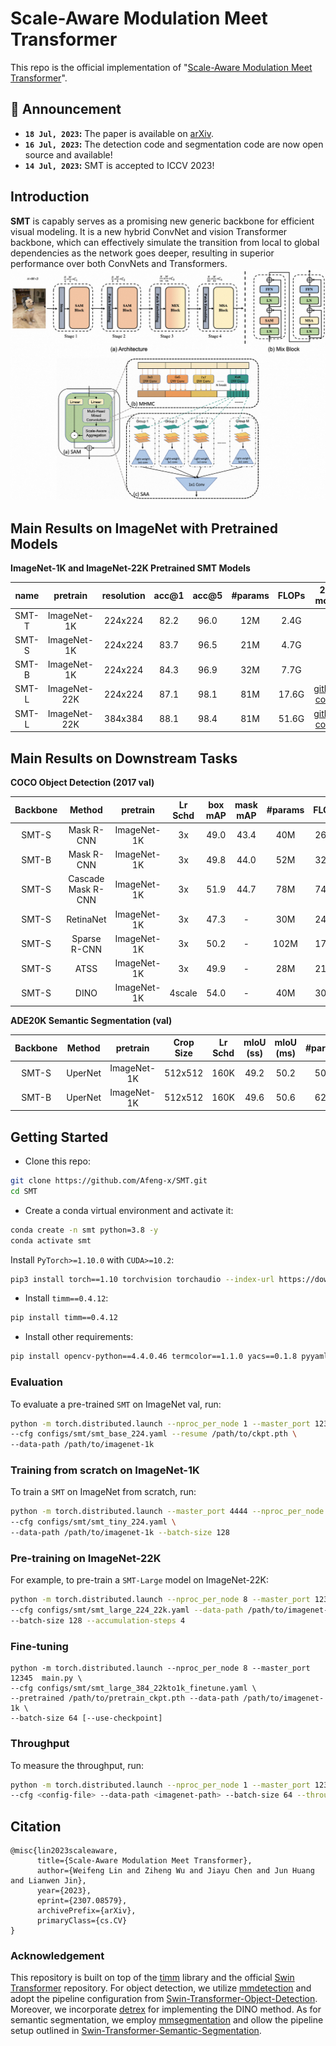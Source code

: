 # Scale-Aware Modulation Meet Transformer
This repo is the official implementation of "[Scale-Aware Modulation Meet Transformer](https://arxiv.org/abs/2307.08579)".

<!-- [[`SMT Paper`](https://github.com/AFeng-x/SMT)] -->

<!-- It currently includes code and models for the following tasks:

> **Image Classification**
> **Object Detection and Instance Segmentation**
> **Semantic Segmentation** -->
## 📣 Announcement
- **`18 Jul, 2023`:** The paper is available on [arXiv](https://arxiv.org/abs/2307.08579).
- **`16 Jul, 2023`:** The detection code and segmentation code are now open source and available!
- **`14 Jul, 2023`:** SMT is accepted to ICCV 2023!

## Introduction

**SMT** is capably serves as a promising new generic backbone for efficient visual modeling.
It is a new hybrid ConvNet and vision Transformer backbone, which can effectively simulate the transition from local to global dependencies as the network goes deeper, resulting in superior performance over both ConvNets and Transformers.
![teaser](figures/teaser.png)

## Main Results on ImageNet with Pretrained Models

**ImageNet-1K and ImageNet-22K Pretrained SMT Models**

| name | pretrain | resolution |acc@1 | acc@5 | #params | FLOPs | 22K model | 1K model |
| :---: | :---: | :---: | :---: | :---: | :---: | :---: |:---: |:---: |
| SMT-T | ImageNet-1K | 224x224 | 82.2 | 96.0 | 12M | 2.4G | - | [github](https://github.com/AFeng-x/SMT/releases/download/v1.0.0/smt_tiny.pth)/ [config](configs/smt/smt_tiny_224.yaml)/ |
| SMT-S | ImageNet-1K | 224x224 | 83.7 | 96.5 | 21M | 4.7G | - | [github](https://github.com/AFeng-x/SMT/releases/download/v1.0.0/smt_small.pth)/ [config](configs/smt/smt_small_224.yaml) |
| SMT-B | ImageNet-1K | 224x224 | 84.3 | 96.9 | 32M | 7.7G | - | [github](https://github.com/AFeng-x/SMT/releases/download/v1.0.0/smt_base.pth)/[config](configs/smt/smt_base_224.yaml)|
| SMT-L | ImageNet-22K | 224x224 | 87.1 | 98.1 | 81M | 17.6G | [github](https://github.com/AFeng-x/SMT/releases/download/v1.0.0/smt_large_22k.pth)/ [config](configs/smt/smt_large_224_22k.yaml) | [github](https://github.com/AFeng-x/SMT/releases/download/v1.0.0/smt_large_22k_224_ft.pth)/ [config](configs/smt/smt_large_224_22kto1k_finetune.yaml) |
| SMT-L | ImageNet-22K | 384x384 | 88.1 | 98.4 | 81M | 51.6G | [github](https://github.com/AFeng-x/SMT/releases/download/v1.0.0/smt_large_22k.pth)/ [config](configs/smt/smt_large_224_22k.yaml) | [github](https://github.com/AFeng-x/SMT/releases/download/v1.0.0/smt_large_22k_384_ft.pth)/ [config](configs/smt/smt_large_384_22kto1k_finetune.yaml) |

<!-- [github]()/ -->

## Main Results on Downstream Tasks

**COCO Object Detection (2017 val)**

| Backbone | Method | pretrain | Lr Schd | box mAP | mask mAP | #params | FLOPs |
| :---: | :---: | :---: | :---: | :---: | :---: | :---: | :---: |
| SMT-S | Mask R-CNN | ImageNet-1K | 3x | 49.0 | 43.4 | 40M | 265G |
| SMT-B | Mask R-CNN | ImageNet-1K | 3x | 49.8 | 44.0 | 52M | 328G |
| SMT-S | Cascade Mask R-CNN | ImageNet-1K |  3x | 51.9 | 44.7 | 78M | 744G |
| SMT-S | RetinaNet | ImageNet-1K |  3x | 47.3 | - | 30M | 247G |
| SMT-S | Sparse R-CNN | ImageNet-1K |  3x | 50.2 | - | 102M | 171G |
| SMT-S | ATSS | ImageNet-1K |  3x | 49.9 | - | 28M | 214G |
| SMT-S | DINO | ImageNet-1K |  4scale | 54.0 | - | 40M | 309G |


**ADE20K Semantic Segmentation (val)**

| Backbone | Method | pretrain | Crop Size | Lr Schd | mIoU (ss) | mIoU (ms) | #params | FLOPs |
| :---: | :---: | :---: | :---: | :---: | :---: | :---: | :---: | :---: |
| SMT-S | UperNet | ImageNet-1K | 512x512 | 160K | 49.2 | 50.2 | 50M | 935G |
| SMT-B | UperNet | ImageNet-1K | 512x512 | 160K | 49.6 | 50.6 | 62M | 1004G |


## Getting Started

- Clone this repo:

```bash
git clone https://github.com/Afeng-x/SMT.git
cd SMT
```

- Create a conda virtual environment and activate it:

```bash
conda create -n smt python=3.8 -y
conda activate smt
```

Install `PyTorch>=1.10.0` with `CUDA>=10.2`:

```bash
pip3 install torch==1.10 torchvision torchaudio --index-url https://download.pytorch.org/whl/cu113
```

- Install `timm==0.4.12`:

```bash
pip install timm==0.4.12
```

- Install other requirements:

```bash
pip install opencv-python==4.4.0.46 termcolor==1.1.0 yacs==0.1.8 pyyaml scipy ptflops thop
```

### Evaluation

To evaluate a pre-trained `SMT` on ImageNet val, run:

```bash
python -m torch.distributed.launch --nproc_per_node 1 --master_port 12345 main.py --eval \
--cfg configs/smt/smt_base_224.yaml --resume /path/to/ckpt.pth \
--data-path /path/to/imagenet-1k
```

### Training from scratch on ImageNet-1K

To train a `SMT` on ImageNet from scratch, run:

```bash
python -m torch.distributed.launch --master_port 4444 --nproc_per_node 8 main.py \
--cfg configs/smt/smt_tiny_224.yaml \
--data-path /path/to/imagenet-1k --batch-size 128
```

### Pre-training on ImageNet-22K

For example, to pre-train a `SMT-Large` model on ImageNet-22K:

```bash
python -m torch.distributed.launch --nproc_per_node 8 --master_port 12345  main.py \
--cfg configs/smt/smt_large_224_22k.yaml --data-path /path/to/imagenet-22k \
--batch-size 128 --accumulation-steps 4 
```

### Fine-tuning

```bashs
python -m torch.distributed.launch --nproc_per_node 8 --master_port 12345  main.py \
--cfg configs/smt/smt_large_384_22kto1k_finetune.yaml \
--pretrained /path/to/pretrain_ckpt.pth --data-path /path/to/imagenet-1k \
--batch-size 64 [--use-checkpoint]
```

### Throughput

To measure the throughput, run:

```bash
python -m torch.distributed.launch --nproc_per_node 1 --master_port 12345  main.py \
--cfg <config-file> --data-path <imagenet-path> --batch-size 64 --throughput --disable_amp
```

## Citation

```
@misc{lin2023scaleaware,
      title={Scale-Aware Modulation Meet Transformer}, 
      author={Weifeng Lin and Ziheng Wu and Jiayu Chen and Jun Huang and Lianwen Jin},
      year={2023},
      eprint={2307.08579},
      archivePrefix={arXiv},
      primaryClass={cs.CV}
}
```

### Acknowledgement
This repository is built on top of the [timm](https://github.com/rwightman/pytorch-image-models) library and the official [Swin Transformer](https://github.com/microsoft/Swin-Transformer) repository. For object detection, we utilize [mmdetection](https://github.com/open-mmlab/mmdetection) and adopt the pipeline configuration from [Swin-Transformer-Object-Detection](https://github.com/SwinTransformer/Swin-Transformer-Object-Detection). Moreover, we incorporate [detrex](https://github.com/IDEA-Research/detrex) for implementing the DINO method. As for semantic segmentation, we employ [mmsegmentation](https://github.com/open-mmlab/mmsegmentation) and ollow the pipeline setup outlined in [Swin-Transformer-Semantic-Segmentation](https://github.com/SwinTransformer/Swin-Transformer-Semantic-Segmentation).
